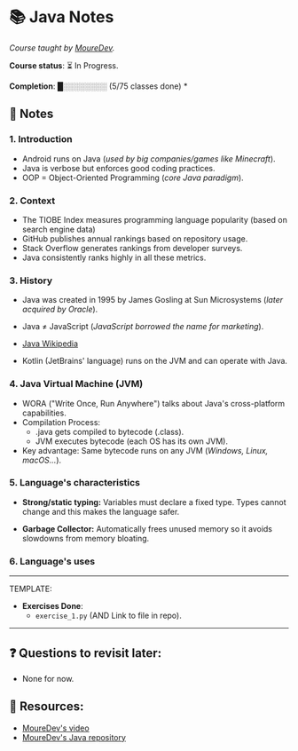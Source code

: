 # 📚 Java Notes

_Course taught by [MoureDev](https://github.com/mouredev)._

**Course status**: ⏳ In Progress.

**Completion**: █░░░░░░░░ (5/75 classes done) \*

## 📝 **Notes**

### 1. Introduction

- Android runs on Java (_used by big companies/games like Minecraft_).
- Java is verbose but enforces good coding practices.
- OOP = Object-Oriented Programming (_core Java paradigm_).

### 2. Context

- The TIOBE Index measures programming language popularity (based on search engine data)
- GitHub publishes annual rankings based on repository usage.
- Stack Overflow generates rankings from developer surveys.
- Java consistently ranks highly in all these metrics.

### 3. History

- Java was created in 1995 by James Gosling at Sun Microsystems (_later acquired by Oracle_).

- Java ≠ JavaScript (_JavaScript borrowed the name for marketing_).

- [Java Wikipedia](<https://en.wikipedia.org/wiki/Java_(programming_language)>)

- Kotlin (JetBrains' language) runs on the JVM and can operate with Java.

### 4. Java Virtual Machine (JVM)

- WORA ("Write Once, Run Anywhere") talks about Java's cross-platform capabilities.
- Compilation Process:
  - .java gets compiled to bytecode (.class).
  - JVM executes bytecode (each OS has its own JVM).
- Key advantage: Same bytecode runs on any JVM (_Windows, Linux, macOS..._).

### 5. Language's characteristics

- **Strong/static typing:** Variables must declare a fixed type. Types cannot change and this makes the language safer.

- **Garbage Collector:** Automatically frees unused memory so it avoids slowdowns from memory bloating.

### 6. Language's uses

---

TEMPLATE:

- **Exercises Done**:
  - `exercise_1.py` (AND Link to file in repo).

---

## ❓ **Questions to revisit later:**

- None for now.

## 🔗 **Resources:**

- [MoureDev's video](https://www.youtube.com/watch?v=JOAqpdM36wI)
- [MoureDev's Java repository](https://github.com/mouredev/hello-java)
